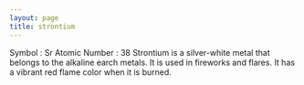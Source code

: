 ```yaml
---
layout: page
title: strontium
---
```


Symbol : Sr 
Atomic Number : 38
Strontium is a silver-white metal that belongs to the alkaline earch metals. It is used in fireworks and flares. It has a vibrant red flame color when it is burned.